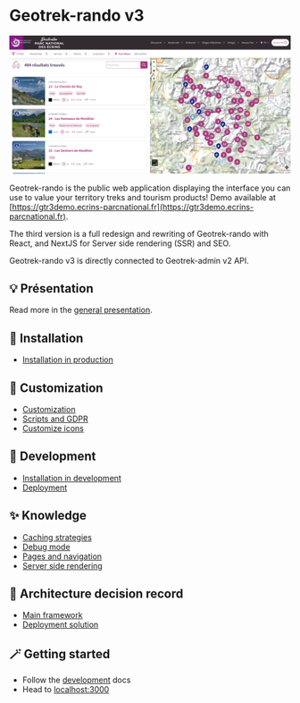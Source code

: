 # Geotrek-rando v3

![Search](img/home_ecrins.png)

Geotrek-rando is the public web application displaying the interface you can use to value your territory treks and tourism products! 
Demo available at [https://gtr3demo.ecrins-parcnational.fr](https://gtr3demo.ecrins-parcnational.fr).

The third version is a full redesign and rewriting of Geotrek-rando with React, and NextJS for Server side rendering (SSR) and SEO.

Geotrek-rando v3 is directly connected to Geotrek-admin v2 API.

## 💡 Présentation

Read more in the [general presentation](./presentation-fr.md).

## 🚀 Installation

- [Installation in production](./installation.md)

## 🎨 Customization

- [Customization](./customization.md)
- [Scripts and GDPR](./customization.md)
- [Customize icons](./icons.md)

## 🔧 Development

- [Installation in development](./development.md)
- [Deployment](./deployment.md)

## ✨ Knowledge 

- [Caching strategies](./knowledge/caching.md)
- [Debug mode](./knowledge/debug.md)
- [Pages and navigation](./knowledge/pages-and-navigation.md)
- [Server side rendering](./knowledge/server-side-rendering.md)

## 🧱 Architecture decision record 

- [Main framework](./adrs/main_framework.md)
- [Deployment solution](./adrs/deployment_solution.md)

## 🪄 Getting started

- Follow the [development](./development.md) docs
- Head to [localhost:3000](http://localhost:3000)

